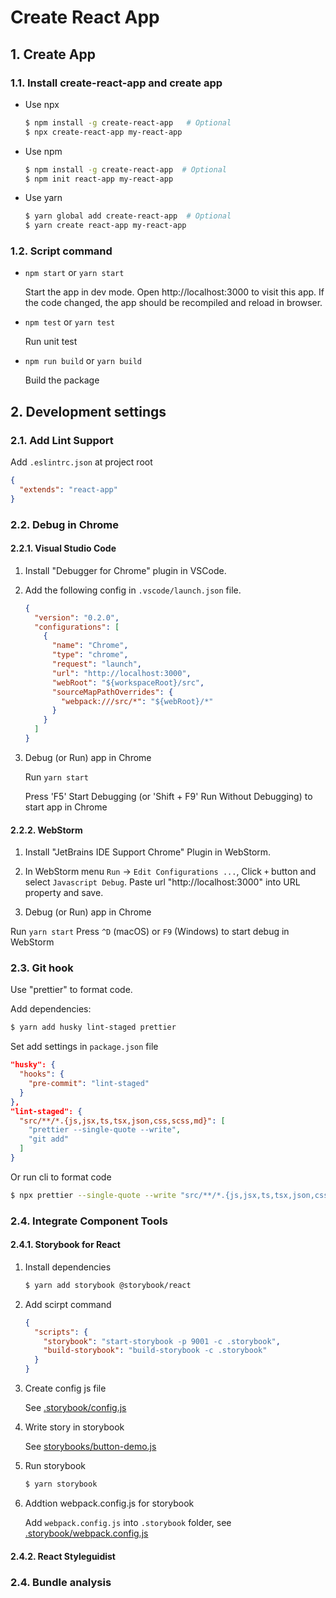 # Create React App

## 1. Create App

### 1.1. Install create-react-app and create app

- Use npx

  ```bash
  $ npm install -g create-react-app   # Optional
  $ npx create-react-app my-react-app
  ```

- Use npm

  ```bash
  $ npm install -g create-react-app  # Optional
  $ npm init react-app my-react-app
  ``` 

- Use yarn

  ```bash
  $ yarn global add create-react-app  # Optional
  $ yarn create react-app my-react-app
  ```

### 1.2. Script command

- `npm start` or `yarn start`

  Start the app in dev mode. Open http://localhost:3000 to visit this app.
  If the code changed, the app should be recompiled and reload in browser.

- `npm test` or `yarn test`

  Run unit test

- `npm run build` or `yarn build`

  Build the package


## 2. Development settings

### 2.1. Add Lint Support

Add `.eslintrc.json` at project root

```json
{
  "extends": "react-app"
}
```

### 2.2. Debug in Chrome

#### 2.2.1. Visual Studio Code

1. Install "Debugger for Chrome" plugin in VSCode.

2. Add the following config in `.vscode/launch.json` file.

    ```json
    {
      "version": "0.2.0",
      "configurations": [
        {
          "name": "Chrome",
          "type": "chrome",
          "request": "launch",
          "url": "http://localhost:3000",
          "webRoot": "${workspaceRoot}/src",
          "sourceMapPathOverrides": {
            "webpack:///src/*": "${webRoot}/*"
          }
        }
      ]
    }
    ```
    
3. Debug (or Run) app in Chrome

    Run `yarn start`

    Press 'F5' Start Debugging (or 'Shift + F9' Run Without Debugging) to start app in Chrome

#### 2.2.2. WebStorm

1. Install "JetBrains IDE Support Chrome" Plugin in WebStorm.

2. In WebStorm menu `Run` -> `Edit Configurations ...`, Click `+` button and select `Javascript Debug`. Paste url "http://localhost:3000" into URL property and save.

3. Debug (or Run) app in Chrome

  Run `yarn start`
  Press `^D` (macOS) or `F9` (Windows) to start debug in WebStorm

### 2.3. Git hook

Use "prettier" to format code.

Add dependencies:

```bash
$ yarn add husky lint-staged prettier
```

Set add settings in `package.json` file

```json
"husky": {
  "hooks": {
    "pre-commit": "lint-staged"
  }
},
"lint-staged": {
  "src/**/*.{js,jsx,ts,tsx,json,css,scss,md}": [
    "prettier --single-quote --write",
    "git add"
  ]
}
```

Or run cli to format code

```bash
$ npx prettier --single-quote --write "src/**/*.{js,jsx,ts,tsx,json,css,scss,md}"
```

### 2.4. Integrate Component Tools

#### 2.4.1. Storybook for React

1. Install dependencies

    ```bash
    $ yarn add storybook @storybook/react
    ```

2. Add scirpt command

    ```json
    {
      "scripts": {
        "storybook": "start-storybook -p 9001 -c .storybook",
        "build-storybook": "build-storybook -c .storybook"
      }
    }
    ```

3. Create config js file

    See [.storybook/config.js](../.storybook/config.js)

4. Write story in storybook

    See [storybooks/button-demo.js](../storybooks/button-demo.js)

5. Run storybook

    ```bash
    $ yarn storybook
    ```

6. Addtion webpack.config.js for storybook

    Add `webpack.config.js` into `.storybook` folder, see [.storybook/webpack.config.js](../.storybook/webpack.config.js)

#### 2.4.2. React Styleguidist

### 2.4. Bundle analysis
